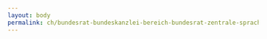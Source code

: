 ```yaml
---
layout: body
permalink: ch/bundesrat-bundeskanzlei-bereich-bundesrat-zentrale-sprachdienste-abteilung-italienisch-sektion-bersetzung-und-redaktion/
---
```


